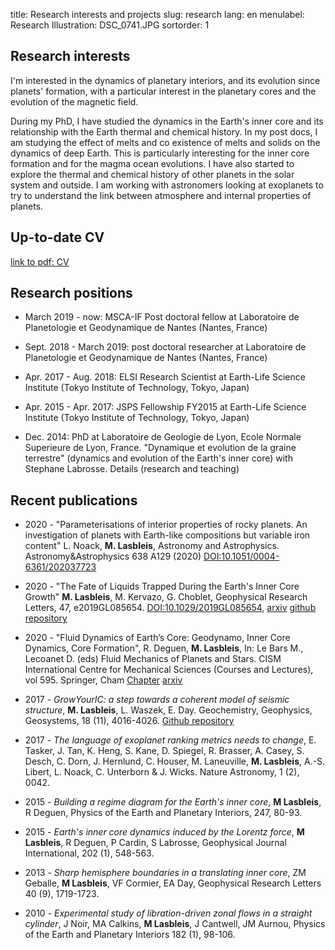 title: Research interests and projects
slug: research
lang: en
menulabel: Research
Illustration: DSC_0741.JPG
sortorder: 1

## Research interests

I'm interested in the dynamics of planetary interiors, and its evolution since planets' formation, with a particular interest in the planetary cores and the evolution of the magnetic field.

During my PhD, I have studied the dynamics in the Earth's inner core and its relationship with the Earth thermal and chemical history. In my post docs, I am studying the effect of melts and co existence of melts and solids on the dynamics of deep Earth. This is particularly interesting for the inner core formation and for the magma ocean evolutions. I have also started to explore the thermal and chemical history of other planets in the solar system and outside. I am working with astronomers looking at exoplanets to try to understand the link between atmosphere and internal properties of planets.

<!-- I have ongoing collaborations with: John Hernlund (Tokyo Tech), Kei Hirose (Tokyo Tech), Matthieu Laneuville (Tokyo Tech), George Helffrich (Tokyo Tech), Ramon Brasser (Tokyo Tech), Elizabeth Tasker (JAXA), Renaud Deguen (Lyon), Stéphane Labrosse (Lyon), Lauren Waszek (Univ. New Mexico / ANU), Elizabeth Day (Imperial College London), Lena Noack (Free University, Berlin).
-->

## Up-to-date CV

[link to pdf: CV]({filename}/files/CV.pdf)

## Research positions

- March 2019 - now: MSCA-IF Post doctoral fellow at Laboratoire de Planetologie et Geodynamique de Nantes (Nantes, France)

- Sept. 2018 - March 2019: post doctoral researcher at Laboratoire de Planetologie et Geodynamique de Nantes (Nantes, France)

- Apr. 2017 - Aug. 2018: ELSI Research Scientist at Earth-Life Science Institute (Tokyo Institute of Technology, Tokyo, Japan)

- Apr. 2015 - Apr. 2017: JSPS Fellowship FY2015 at Earth-Life Science Institute (Tokyo Institute of Technology, Tokyo, Japan)

- Dec. 2014: PhD at Laboratoire de Geologie de Lyon, Ecole Normale Superieure de Lyon, France. "Dynamique et evolution de la graine terrestre" (dynamics and evolution of the Earth's inner core) with Stephane Labrosse. Details (research and teaching)


## Recent publications

- 2020 - "Parameterisations of interior properties of rocky planets. An investigation of planets with Earth-like compositions but variable iron content" L. Noack, **M. Lasbleis**, Astronomy and Astrophysics. Astronomy&Astrophysics 638 A129 (2020) [DOI:10.1051/0004-6361/202037723](https://doi.org/10.1051/0004-6361/202037723 )

- 2020 - "The Fate of Liquids Trapped During the Earth's Inner Core Growth" **M. Lasbleis**, M. Kervazo, G. Choblet, Geophysical Research Letters,  47, e2019GL085654. [DOI:10.1029/2019GL085654](https://doi.org/10.1029/2019GL085654), [arxiv](https://arxiv.org/abs/1912.12258) [github repository](https://github.com/MarineLasbleis/mushdynamics)

- 2020 - "Fluid Dynamics of Earth’s Core: Geodynamo, Inner Core Dynamics, Core Formation", R. Deguen, **M. Lasbleis**, In: Le Bars M., Lecoanet D. (eds) Fluid Mechanics of Planets and Stars. CISM International Centre for Mechanical Sciences (Courses and Lectures), vol 595. Springer, Cham [Chapter](https://link.springer.com/chapter/10.1007%2F978-3-030-22074-7_5) [arxiv](https://arxiv.org/abs/1905.10416)

- 2017 - *GrowYourIC: a step towards a coherent model of seismic structure*, **M. Lasbleis**, L. Waszek, E. Day. Geochemistry, Geophysics, Geosystems, 18 (11), 4016-4026. [Github repository](https://github.com/MarineLasbleis/GrowYourIC) 

- 2017 - *The language of exoplanet ranking metrics needs to change*, E. Tasker, J. Tan, K. Heng, S. Kane, D. Spiegel, R. Brasser, A. Casey, S. Desch, C. Dorn, J. Hernlund, C. Houser, M. Laneuville, **M. Lasbleis**, A.-S. Libert, L. Noack, C. Unterborn & J. Wicks. Nature Astronomy, 1 (2), 0042.

- 2015 - *Building a regime diagram for the Earth's inner core*, **M Lasbleis**, R Deguen, Physics of the Earth and Planetary Interiors, 247, 80-93.

- 2015 - *Earth's inner core dynamics induced by the Lorentz force*, **M Lasbleis**, R Deguen, P Cardin, S Labrosse, Geophysical Journal International, 202 (1), 548-563.

- 2013 - *Sharp hemisphere boundaries in a translating inner core*, ZM Geballe, **M Lasbleis**, VF Cormier, EA Day, Geophysical Research Letters 40 (9), 1719-1723.

- 2010 - *Experimental study of libration-driven zonal flows in a straight cylinder*, J Noir, MA Calkins, **M Lasbleis**, J Cantwell, JM Aurnou, Physics of the Earth and Planetary Interiors 182 (1), 98-106. 
